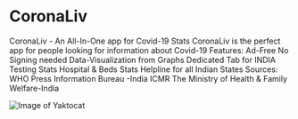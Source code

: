 # CoronaLiv
CoronaLiv - An All-In-One app for Covid-19 Stats  CoronaLiv is the perfect app for people looking for information about Covid-19  Features: Ad-Free No Signing needed Data-Visualization from Graphs Dedicated Tab for INDIA Testing Stats Hospital &amp; Beds Stats Helpline for all Indian States  Sources: WHO Press Information Bureau -India ICMR The Ministry of Health &amp; Family Welfare-India

![Image of Yaktocat](https://octodex.github.com/images/yaktocat.png)
